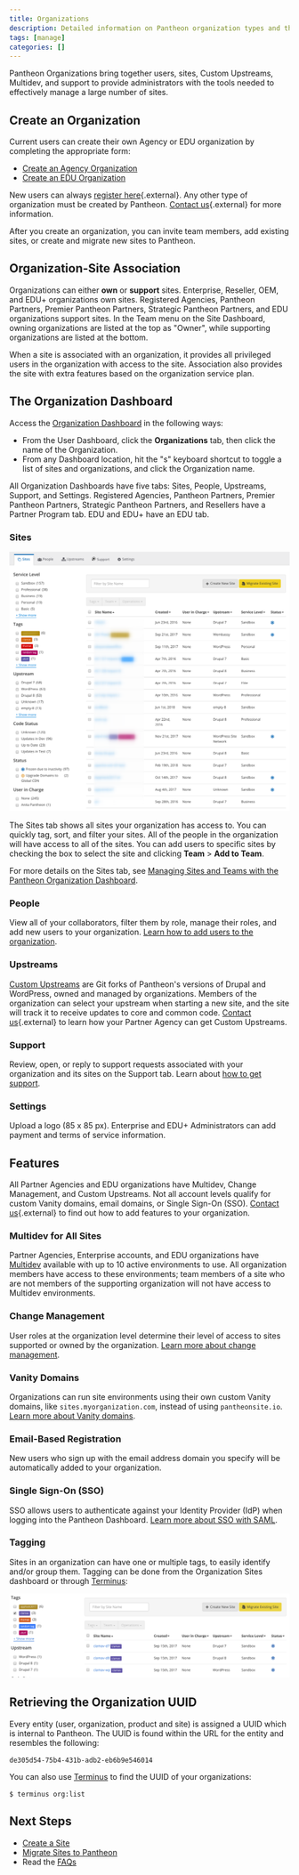 ```yaml
---
title: Organizations
description: Detailed information on Pantheon organization types and the features available to them.
tags: [manage]
categories: []
---
```


Pantheon Organizations bring together users, sites, Custom Upstreams, Multidev, and support to provide administrators with the tools needed to effectively manage a large number of sites.

## Create an Organization
Current users can create their own Agency or EDU organization by completing the appropriate form:

- [Create an Agency Organization](https://dashboard.pantheon.io/organizations/create)
- [Create an EDU Organization](https://dashboard.pantheon.io/organizations/create-edu)

New users can always [register here](https://pantheon.io/register){.external}. Any other type of organization must be created by Pantheon. [Contact us](https://pantheon.io/contact-us){.external} for more information.

After you create an organization, you can invite team members, add existing sites, or create and migrate new sites to Pantheon.

## Organization-Site Association

Organizations can either **own** or **support** sites. Enterprise, Reseller, OEM, and EDU+ organizations own sites. Registered Agencies, Pantheon Partners, Premier Pantheon Partners, Strategic Pantheon Partners, and EDU organizations support sites. In the Team menu on the Site Dashboard, owning organizations are listed at the top as "Owner", while supporting organizations are listed at the bottom.

When a site is associated with an organization, it provides all privileged users in the organization with access to the site. Association also provides the site with extra features based on the organization service plan.

## The Organization Dashboard
Access the [Organization Dashboard](/docs/organization-dashboard) in the following ways:

- From the User Dashboard, click the **Organizations** tab, then click the name of the Organization.
- From any Dashboard location, hit the "s" keyboard shortcut to toggle a list of sites and organizations, and click the Organization name.

All Organization Dashboards have five tabs: Sites, People, Upstreams, Support, and Settings. Registered Agencies, Pantheon Partners, Premier Pantheon Partners, Strategic Pantheon Partners, and Resellers have a Partner Program tab. EDU and EDU+ have an EDU tab.

### Sites

 ![The Organization dashboard, site tab](/source/docs/assets/images/dashboard/organization-dashboard-sites.png)

The Sites tab shows all sites your organization has access to. You can quickly tag, sort, and filter your sites. All of the people in the organization will have access to all of the sites. You can add users to specific sites by checking the box to select the site and clicking **Team** > **Add to Team**.

For more details on the Sites tab, see
[Managing Sites and Teams with the Pantheon Organization Dashboard](/docs/organization-dashboard/).

### People

View all of your collaborators, filter them by role, manage their roles, and add new users to your organization.
[Learn how to add users to the organization](/docs/organization-dashboard/#add-users-to-your-organization).

### Upstreams
[Custom Upstreams](/docs/custom-upstream) are Git forks of Pantheon's versions of Drupal and WordPress, owned and managed by organizations. Members of the organization can select your upstream when starting a new site, and the site will track it to receive updates to core and common code. [Contact us](https://pantheon.io/contact-us){.external} to learn how your Partner Agency can get Custom Upstreams.

### Support
Review, open, or reply to support requests associated with your organization and its sites on the Support tab. Learn about [how to get support](/docs/support).

### Settings
Upload a logo (85 x 85 px). Enterprise and EDU+ Administrators can add payment and terms of service information.

## Features
All Partner Agencies and EDU organizations have Multidev, Change Management, and Custom Upstreams. Not all account levels qualify for custom Vanity domains, email domains, or Single Sign-On (SSO). [Contact us](https://pantheon.io/contact-us){.external} to find out how to add features to your organization.

### Multidev for All Sites
Partner Agencies, Enterprise accounts, and EDU organizations have [Multidev](/docs/multidev) available with up to 10 active environments to use. All organization members have access to these environments; team members of a site who are not members of the supporting organization will not have access to Multidev environments.

### Change Management
User roles at the organization level determine their level of access to sites supported or owned by the organization. [Learn more about change management](/docs/change-management).

### Vanity Domains
Organizations can run site environments using their own custom Vanity domains, like `sites.myorganization.com`, instead of using `pantheonsite.io`. [Learn more about Vanity domains](/docs/vanity-domains).

### Email-Based Registration
New users who sign up with the email address domain you specify will be automatically added to your organization.

### Single Sign-On (SSO)
SSO allows users to authenticate against your Identity Provider (IdP) when logging into the Pantheon Dashboard. [Learn more about SSO with SAML](/docs/sso-organizations).

### Tagging
Sites in an organization can have one or multiple tags, to easily identify and/or group them. Tagging can be done from the Organization Sites dashboard or through [Terminus](/docs/terminus):

![Sorting sites by tag](/source/docs/assets/images/dashboard/sorted-by-tag.png)


## Retrieving the Organization UUID
Every entity (user, organization, product and site) is assigned a UUID which is internal to Pantheon. The UUID is found within the URL for the entity and resembles the following:

```
de305d54-75b4-431b-adb2-eb6b9e546014
```
You can also use [Terminus](/docs/terminus/) to find the UUID of your organizations:

```
$ terminus org:list
```


## Next Steps

- [Create a Site](/docs/create-sites)
- [Migrate Sites to Pantheon](/docs/migrate)
- Read the [FAQs](/docs/organization-faq)
